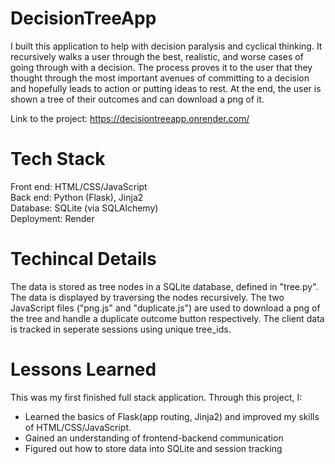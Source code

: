 # DecisionTreeApp
I built this application to help with decision paralysis and cyclical thinking. It recursively walks a user through the best, realistic, and worse cases of going through with a decision. 
The process proves it to the user that they thought through the most important avenues of committing to a decision and hopefully leads to action or putting ideas to rest. At the end, the user
is shown a tree of their outcomes and can download a png of it. 
  
Link to the project: https://decisiontreeapp.onrender.com/

# Tech Stack
Front end: HTML/CSS/JavaScript  
Back end: Python (Flask), Jinja2  
Database: SQLite (via SQLAlchemy)  
Deployment: Render

# Techincal Details
The data is stored as tree nodes in a SQLite database, defined in "tree.py". The data is displayed by traversing the nodes recursively. The two JavaScript files ("png.js" and "duplicate.js") are used to download a png of the tree and 
handle a duplicate outcome button respectively. The client data is tracked in seperate sessions using unique tree_ids. 

# Lessons Learned
This was my first finished full stack application. Through this project, I:  
- Learned the basics of Flask(app routing, Jinja2) and improved my skills of HTML/CSS/JavaScript.
- Gained an understanding of frontend-backend communication
- Figured out how to store data into SQLite and session tracking

